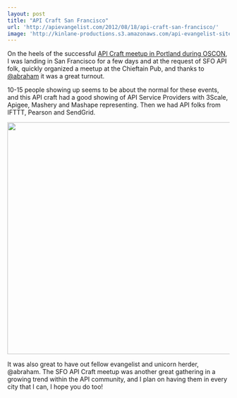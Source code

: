 ```yaml
---
layout: post
title: "API Craft San Francisco"
url: 'http://apievangelist.com/2012/08/18/api-craft-san-francisco/'
image: 'http://kinlane-productions.s3.amazonaws.com/api-evangelist-site/blog/API-Craft-SFO-July-2012.png'
---
```


On the heels of the successful [API Craft meetup in Portland during OSCON][1], I was landing in San Francisco for a few days and at the request of SFO API folk, quickly organized a meetup at the Chieftain Pub, and thanks to [@abraham][2] it was a great turnout.

10-15 people showing up seems to be about the normal for these events, and this API craft had a good showing of API Service Providers with 3Scale, Apigee, Mashery and Mashape representing. Then we had API folks from IFTTT, Pearson and SendGrid.

<img class="c1" src="http://kinlane-productions.s3.amazonaws.com/api-craft/API-Craft-SFO-July-2012.png" alt="" width="525" />

It was also great to have out fellow evangelist and unicorn herder, @abraham. The SFO API Craft meetup was another great gathering in a growing trend within the API community, and I plan on having them in every city that I can, I hope you do too!

   [1]: http://apievangelist.com/2012/07/20/definition-of-api-craft/ (API Craft OSCON Portland, OR)
   [2]: https://twitter.com/abraham (@abraham)
